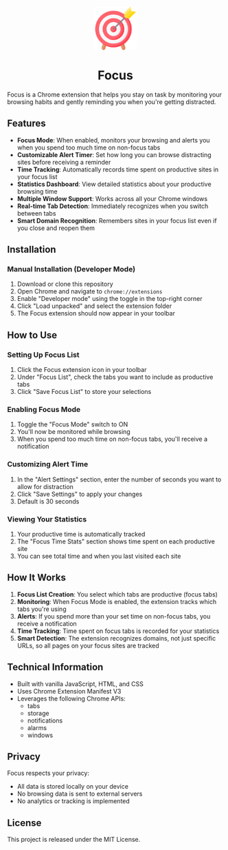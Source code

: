 <p align="center">
  <img width="100" src="images/icon128.png" />
  <h1 align="center">Focus</h1>
</p>


Focus is a Chrome extension that helps you stay on task by monitoring your browsing habits and gently reminding you when you're getting distracted.

## Features

- **Focus Mode**: When enabled, monitors your browsing and alerts you when you spend too much time on non-focus tabs
- **Customizable Alert Timer**: Set how long you can browse distracting sites before receiving a reminder
- **Time Tracking**: Automatically records time spent on productive sites in your focus list
- **Statistics Dashboard**: View detailed statistics about your productive browsing time
- **Multiple Window Support**: Works across all your Chrome windows
- **Real-time Tab Detection**: Immediately recognizes when you switch between tabs
- **Smart Domain Recognition**: Remembers sites in your focus list even if you close and reopen them

## Installation

### Manual Installation (Developer Mode)
1. Download or clone this repository
2. Open Chrome and navigate to `chrome://extensions`
3. Enable "Developer mode" using the toggle in the top-right corner
4. Click "Load unpacked" and select the extension folder
5. The Focus extension should now appear in your toolbar

## How to Use

### Setting Up Focus List
1. Click the Focus extension icon in your toolbar
2. Under "Focus List", check the tabs you want to include as productive tabs
3. Click "Save Focus List" to store your selections

### Enabling Focus Mode
1. Toggle the "Focus Mode" switch to ON
2. You'll now be monitored while browsing
3. When you spend too much time on non-focus tabs, you'll receive a notification

### Customizing Alert Time
1. In the "Alert Settings" section, enter the number of seconds you want to allow for distraction
2. Click "Save Settings" to apply your changes
3. Default is 30 seconds

### Viewing Your Statistics
1. Your productive time is automatically tracked
2. The "Focus Time Stats" section shows time spent on each productive site
3. You can see total time and when you last visited each site

## How It Works

1. **Focus List Creation**: You select which tabs are productive (focus tabs)
2. **Monitoring**: When Focus Mode is enabled, the extension tracks which tabs you're using
3. **Alerts**: If you spend more than your set time on non-focus tabs, you receive a notification
4. **Time Tracking**: Time spent on focus tabs is recorded for your statistics
5. **Smart Detection**: The extension recognizes domains, not just specific URLs, so all pages on your focus sites are tracked

## Technical Information

- Built with vanilla JavaScript, HTML, and CSS
- Uses Chrome Extension Manifest V3
- Leverages the following Chrome APIs:
  - tabs
  - storage
  - notifications
  - alarms
  - windows

## Privacy

Focus respects your privacy:
- All data is stored locally on your device
- No browsing data is sent to external servers
- No analytics or tracking is implemented

## License

This project is released under the MIT License.
